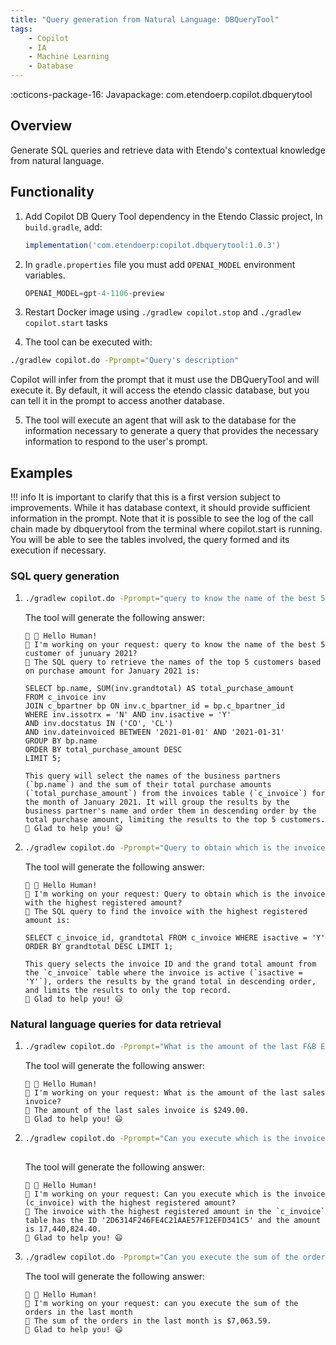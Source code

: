 ```yaml
---
title: "Query generation from Natural Language: DBQueryTool"
tags:
    - Copilot
    - IA
    - Machine Learning
    - Database
---
```

:octicons-package-16: Javapackage: com.etendoerp.copilot.dbquerytool

## Overview
Generate SQL queries and retrieve data with Etendo's contextual knowledge from natural language.

## Functionality


1. Add Copilot DB Query Tool dependency in the Etendo Classic project, In `build.gradle`, add:
    ```groovy
    implementation('com.etendoerp:copilot.dbquerytool:1.0.3')
    ```

2. In `gradle.properties` file you must add `OPENAI_MODEL` environment variables. 

    ```groovy title="gradle.properties"
    OPENAI_MODEL=gpt-4-1106-preview
    ```
  
3. Restart Docker image using `./gradlew copilot.stop` and `./gradlew copilot.start` tasks

4. The tool can be executed with:

``` bash title="Terminal"
./gradlew copilot.do -Pprompt="Query's description"
``` 
Copilot will infer from the prompt that it must use the DBQueryTool and will execute it. By default, it will access the etendo classic database, but you can tell it in the prompt to access another database.


5. The tool will execute an agent that will ask to the database for the information necessary to generate a query that provides the necessary information to respond to the user's prompt.

## Examples

!!! info 
    It is important to clarify that this is a first version subject to improvements.  While it has database context, it should provide sufficient information in the prompt.
    Note that it is possible to see the log of the call chain made by dbquerytool from the terminal where copilot.start is running. You will be able to see the tables involved, the query formed and its execution if necessary. 


### SQL query generation

1. 
    ``` bash title="Terminal"    
    ./gradlew copilot.do -Pprompt="query to know the name of the best 5 customer of junuary 2021?"  
    ```
    The tool will generate the following answer:
    ```
    🤖 👋 Hello Human!
    🤖 I'm working on your request: query to know the name of the best 5 customer of junuary 2021?
    🤖 The SQL query to retrieve the names of the top 5 customers based on purchase amount for January 2021 is:

    SELECT bp.name, SUM(inv.grandtotal) AS total_purchase_amount
    FROM c_invoice inv
    JOIN c_bpartner bp ON inv.c_bpartner_id = bp.c_bpartner_id
    WHERE inv.issotrx = 'N' AND inv.isactive = 'Y'
    AND inv.docstatus IN ('CO', 'CL')
    AND inv.dateinvoiced BETWEEN '2021-01-01' AND '2021-01-31'
    GROUP BY bp.name
    ORDER BY total_purchase_amount DESC
    LIMIT 5;

    This query will select the names of the business partners (`bp.name`) and the sum of their total purchase amounts (`total_purchase_amount`) from the invoices table (`c_invoice`) for the month of January 2021. It will group the results by the business partner's name and order them in descending order by the total purchase amount, limiting the results to the top 5 customers.
    🤖 Glad to help you! 😃
    ```
    
2. 
    ``` bash title="Terminal"    
    ./gradlew copilot.do -Pprompt="Query to obtain which is the invoice with the highest registered amount?" 
    ```
    The tool will generate the following answer:
    ```
    🤖 👋 Hello Human!
    🤖 I'm working on your request: Query to obtain which is the invoice with the highest registered amount?
    🤖 The SQL query to find the invoice with the highest registered amount is:
    
    SELECT c_invoice_id, grandtotal FROM c_invoice WHERE isactive = 'Y' ORDER BY grandtotal DESC LIMIT 1;

    This query selects the invoice ID and the grand total amount from the `c_invoice` table where the invoice is active (`isactive = 'Y'`), orders the results by the grand total in descending order, and limits the results to only the top record.
    🤖 Glad to help you! 😃
    ```



### Natural language queries for data retrieval

1. 
    ``` bash title="Terminal"    
    ./gradlew copilot.do -Pprompt="What is the amount of the last F&B España - Región Sur organization sales invoice?" 
    ```
    The tool will generate the following answer:

    ```
    🤖 👋 Hello Human!
    🤖 I'm working on your request: What is the amount of the last sales invoice?
    🤖 The amount of the last sales invoice is $249.00.
    🤖 Glad to help you! 😃
    ```

2.  
    ``` bash title="Terminal"    
    ./gradlew copilot.do -Pprompt="Can you execute which is the invoice (c_invoice) with the highest registered amount?"
  
    ```
    The tool will generate the following answer:
    ```
    🤖 👋 Hello Human!
    🤖 I'm working on your request: Can you execute which is the invoice (c_invoice) with the highest registered amount?
    🤖 The invoice with the highest registered amount in the `c_invoice`
    table has the ID '2D6314F246FE4C21AAE57F12EFD341C5' and the amount is 17,440,824.40.
    🤖 Glad to help you! 😃
    ```
3. 
    ``` bash title="Terminal"    
    ./gradlew copilot.do -Pprompt="Can you execute the sum of the orders in the last month"
    
    ```
    The tool will generate the following answer:
    ```
    🤖 👋 Hello Human!
    🤖 I'm working on your request: can you execute the sum of the orders in the last month
    🤖 The sum of the orders in the last month is $7,063.59.
    🤖 Glad to help you! 😃
    ```




   

